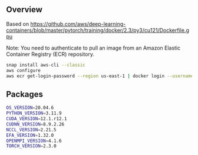 ## Overview
Based on https://github.com/aws/deep-learning-containers/blob/master/pytorch/training/docker/2.3/py3/cu121/Dockerfile.gpu

Note: You need to authenticate to pull an image from an Amazon Elastic Container Registry (ECR) repository.

```bash
snap install aws-cli --classic
aws configure
aws ecr get-login-password --region us-east-1 | docker login --username AWS --password-stdin 763104351884.dkr.ecr.us-east-1.amazonaws.com
```

## Packages
```bash
OS_VERSION=20.04.6
PYTHON_VERSION=3.11.9
CUDA_VERSION=12.1.r12.1
CUDNN_VERSION=8.9.2.26
NCCL_VERSION=2.21.5
EFA_VERSION=1.32.0
OPENMPI_VERSION=4.1.6
TORCH_VERSION=2.3.0
```
